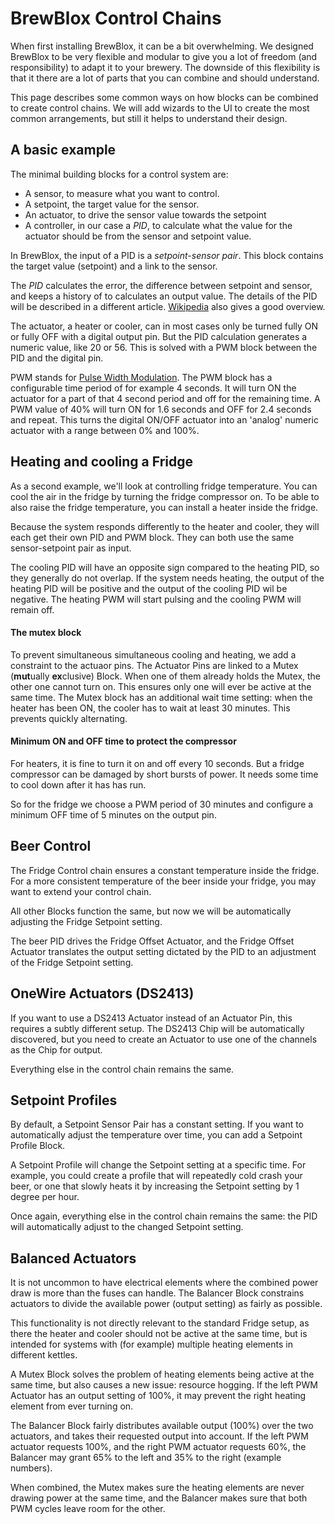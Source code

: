 # BrewBlox Control Chains

When first installing BrewBlox, it can be a bit overwhelming.
We designed BrewBlox to be very flexible and modular to give you a lot of freedom (and responsibility) to adapt it to your brewery.
The downside of this flexibility is that it there are a lot of parts that you can combine and should understand.

This page describes some common ways on how blocks can be combined to create control chains.
We will add wizards to the UI to create the most common arrangements, but still it helps to understand their design.

## A basic example

<PlantUml src="basic_chain.puml" title="Basic Control Chain"/>

The minimal building blocks for a control system are:

- A sensor, to measure what you want to control.
- A setpoint, the target value for the sensor.
- An actuator, to drive the sensor value towards the setpoint
- A controller, in our case a *PID*, to calculate what the value for the actuator should be from the sensor and setpoint value.

In BrewBlox, the input of a PID is a *setpoint-sensor pair*. This block contains the target value (setpoint) and a link to the sensor.

The *PID* calculates the error, the difference between setpoint and sensor, and keeps a history of to calculates an output value.
The details of the PID will be described in a different article. [Wikipedia](https://en.wikipedia.org/wiki/PID_controller) also gives a good overview.

The actuator, a heater or cooler, can in most cases only be turned fully ON or fully OFF with a digital output pin.
But the PID calculation generates a numeric value, like 20 or 56. This is solved with a PWM block between the PID and the digital pin.

PWM stands for [Pulse Width Modulation](https://en.wikipedia.org/wiki/Pulse-width_modulation). The PWM block has a configurable time period of for example 4 seconds.
It will turn ON the actuator for a part of that 4 second period and off for the remaining time.
A PWM value of 40% will turn ON for 1.6 seconds and OFF for 2.4 seconds and repeat.
This turns the digital ON/OFF actuator into an 'analog' numeric actuator with a range between 0% and 100%.

## Heating and cooling a Fridge

<PlantUml src="fridge_chain.puml" title="Fridge Control Chain"/>

As a second example, we'll look at controlling fridge temperature.
You can cool the air in the fridge by turning the fridge compressor on.
To be able to also raise the fridge temperature, you can install a heater inside the fridge.

Because the system responds differently to the heater and cooler, they will each get their own PID and PWM block.
They can both use the same sensor-setpoint pair as input.

The cooling PID will have an opposite sign compared to the heating PID, so they generally do not overlap.
If the system needs heating, the output of the heating PID will be positive and the output of the cooling PID wil be negative.
The heating PWM will start pulsing and the cooling PWM will remain off.

#### The mutex block

To prevent simultaneous simultaneous cooling and heating, we add a constraint to the actuaor pins.
The Actuator Pins are linked to a Mutex (**mut**ually **ex**clusive) Block. When one of them already holds the Mutex, the other one cannot turn on.
This ensures only one will ever be active at the same time.
The Mutex block has an additional wait time setting: when the heater has been ON, the cooler has to wait at least 30 minutes. This prevents quickly alternating.

#### Minimum ON and OFF time to protect the compressor

For heaters, it is fine to turn it on and off every 10 seconds.
But a fridge compressor can be damaged by short bursts of power. It needs some time to cool down after it has has run.

So for the fridge we choose a PWM period of 30 minutes and configure a minimum OFF time of 5 minutes on the output pin.


## Beer Control

<PlantUml src="offset_chain.puml" title="Beer Control Chain"/>

The Fridge Control chain ensures a constant temperature inside the fridge. For a more consistent temperature of the beer inside your fridge, you may want to extend your control chain.

All other Blocks function the same, but now we will be automatically adjusting the Fridge Setpoint setting.

The beer PID drives the Fridge Offset Actuator, and the Fridge Offset Actuator translates the output setting dictated by the PID to an adjustment of the Fridge Setpoint setting.

## OneWire Actuators (DS2413)

<PlantUml src="onewire_chain.puml" title="OneWire Control Chain"/>

If you want to use a DS2413 Actuator instead of an Actuator Pin, this requires a subtly different setup. The DS2413 Chip will be automatically discovered, but you need to create an Actuator to use one of the channels as the Chip for output.

Everything else in the control chain remains the same.

## Setpoint Profiles

<PlantUml src="profile_chain.puml" title="Profile Control Chain"/>

By default, a Setpoint Sensor Pair has a constant setting. If you want to automatically adjust the temperature over time, you can add a Setpoint Profile Block.

A Setpoint Profile will change the Setpoint setting at a specific time. For example, you could create a profile that will repeatedly cold crash your beer, or one that slowly heats it by increasing the Setpoint setting by 1 degree per hour.

Once again, everything else in the control chain remains the same: the PID will automatically adjust to the changed Setpoint setting.

## Balanced Actuators

<PlantUml src="balanced_chain.puml" title="Balanced Control Chain"/>

It is not uncommon to have electrical elements where the combined power draw is more than the fuses can handle. The Balancer Block constrains actuators to divide the available power (output setting) as fairly as possible.

This functionality is not directly relevant to the standard Fridge setup, as there the heater and cooler should not be active at the same time, but is intended for systems with (for example) multiple heating elements in different kettles.

A Mutex Block solves the problem of heating elements being active at the same time, but also causes a new issue: resource hogging. If the left PWM Actuator has an output setting of 100%, it may prevent the right heating element from ever turning on.

The Balancer Block fairly distributes available output (100%) over the two actuators, and takes their requested output into account. If the left PWM actuator requests 100%, and the right PWM actuator requests 60%, the Balancer may grant 65% to the left and 35% to the right (example numbers).

When combined, the Mutex makes sure the heating elements are never drawing power at the same time, and the Balancer makes sure that both PWM cycles leave room for the other.
